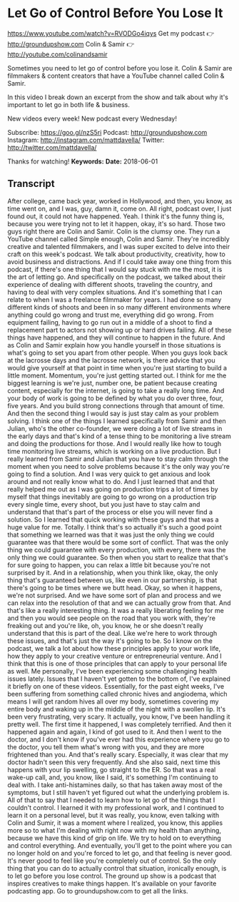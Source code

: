 # Let Go of Control Before You Lose It
https://www.youtube.com/watch?v=RVODGo4iqys
Get my podcast 👉 http://groundupshow.com
Colin & Samir 👉 http://youtube.com/colinandsamir

Sometimes you need to let go of control before you lose it. Colin & Samir are filmmakers & content creators that have a YouTube channel called Colin & Samir. 

In this video I break down an excerpt from the show and talk about why it's important to let go in both life & business.

New videos every week! New podcast every Wednesday!

Subscribe:  https://goo.gl/nzS5ri
Podcast:  http://groundupshow.com
Instagram:  http://instagram.com/mattdavella/
Twitter:  http://twitter.com/mattdavella/

Thanks for watching!
**Keywords:** 
**Date:** 2018-06-01

## Transcript
 After college, came back year, worked in Hollywood, and then, you know, as time went on, and I was, guy, damn it, come on. All right, podcast over, I just found out, it could not have happened. Yeah. I think it's the funny thing is, because you were trying not to let it happen, okay, it's so hard. Those two guys right there are Colin and Samir. Colin is the clumsy one. They run a YouTube channel called Simple enough, Colin and Samir. They're incredibly creative and talented filmmakers, and I was super excited to delve into their craft on this week's podcast. We talk about productivity, creativity, how to avoid business and distractions. And if I could take away one thing from this podcast, if there's one thing that I would say stuck with me the most, it is the art of letting go. And specifically on the podcast, we talked about their experience of dealing with different shoots, traveling the country, and having to deal with very complex situations. And it's something that I can relate to when I was a freelance filmmaker for years. I had done so many different kinds of shoots and been in so many different environments where anything could go wrong and trust me, everything did go wrong. From equipment failing, having to go run out in a middle of a shoot to find a replacement part to actors not showing up or hard drives failing. All of these things have happened, and they will continue to happen in the future. And as Colin and Samir explain how you handle yourself in those situations is what's going to set you apart from other people. When you guys look back at the lacrosse days and the lacrosse network, is there advice that you would give yourself at that point in time when you're just starting to build a little moment. Momentum, you're just getting started out. I think for me the biggest learning is we're just, number one, be patient because creating content, especially for the internet, is going to take a really long time. And your body of work is going to be defined by what you do over three, four, five years. And you build strong connections through that amount of time. And then the second thing I would say is just stay calm as your problem solving. I think one of the things I learned specifically from Samir and then Julian, who's the other co-founder, we were doing a lot of live streams in the early days and that's kind of a tense thing to be monitoring a live stream and doing the productions for those. And I would really like how to tough time monitoring live streams, which is working on a live production. But I really learned from Samir and Julian that you have to stay calm through the moment when you need to solve problems because it's the only way you're going to find a solution. And I was very quick to get anxious and look around and not really know what to do. And I just learned that and that really helped me out as I was going on production trips a lot of times by myself that things inevitably are going to go wrong on a production trip every single time, every shoot, but you just have to stay calm and understand that that's part of the process or else you will never find a solution. So I learned that quick working with these guys and that was a huge value for me. Totally. I think that's so actually it's such a good point that something we learned was that it was just the only thing we could guarantee was that there would be some sort of conflict. That was the only thing we could guarantee with every production, with every, there was the only thing we could guarantee. So then when you start to realize that that's for sure going to happen, you can relax a little bit because you're not surprised by it. And in a relationship, when you think like, okay, the only thing that's guaranteed between us, like even in our partnership, is that there's going to be times where we butt head. Okay, so when it happens, we're not surprised. And we have some sort of plan and process and we can relax into the resolution of that and we can actually grow from that. And that's like a really interesting thing. It was a really liberating feeling for me and then you would see people on the road that you work with, they're freaking out and you're like, oh, you know, he or she doesn't really understand that this is part of the deal. Like we're here to work through these issues, and that's just the way it's going to be. So I know on the podcast, we talk a lot about how these principles apply to your work life, how they apply to your creative venture or entrepreneurial venture. And I think that this is one of those principles that can apply to your personal life as well. Me personally, I've been experiencing some challenging health issues lately. Issues that I haven't yet gotten to the bottom of, I've explained it briefly on one of these videos. Essentially, for the past eight weeks, I've been suffering from something called chronic hives and angiodema, which means I will get random hives all over my body, sometimes covering my entire body and waking up in the middle of the night with a swollen lip. It's been very frustrating, very scary. It actually, you know, I've been handling it pretty well. The first time it happened, I was completely terrified. And then it happened again and again, I kind of got used to it. And then I went to the doctor, and I don't know if you've ever had this experience where you go to the doctor, you tell them what's wrong with you, and they are more frightened than you. And that's really scary. Especially, it was clear that my doctor hadn't seen this very frequently. And she also said, next time this happens with your lip swelling, go straight to the ER. So that was a real wake-up call, and, you know, like I said, it's something I'm continuing to deal with. I take anti-histamines daily, so that has taken away most of the symptoms, but I still haven't yet figured out what the underlying problem is. All of that to say that I needed to learn how to let go of the things that I couldn't control. I learned it with my professional work, and I continued to learn it on a personal level, but it was really, you know, even talking with Colin and Sumir, it was a moment where I realized, you know, this applies more so to what I'm dealing with right now with my health than anything, because we have this kind of grip on life. We try to hold on to everything and control everything. And eventually, you'll get to the point where you can no longer hold on and you're forced to let go, and that feeling is never good. It's never good to feel like you're completely out of control. So the only thing that you can do to actually control that situation, ironically enough, is to let go before you lose control. The ground up show is a podcast that inspires creatives to make things happen. It's available on your favorite podcasting app. Go to groundupshow.com to get all the links.
